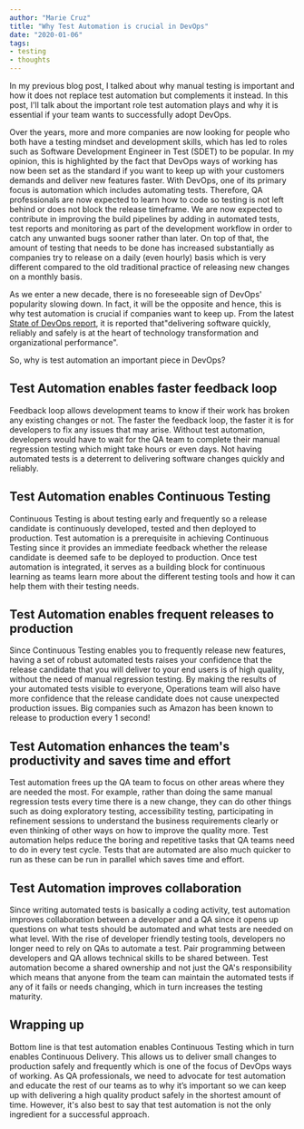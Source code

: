 ```yaml
---
author: "Marie Cruz"
title: "Why Test Automation is crucial in DevOps"
date: "2020-01-06"
tags:
- testing
- thoughts
---
```


In my previous blog post, I talked about why manual testing is important and how it does not replace test automation but complements it instead. In this post, I'll talk about the important role test automation plays and why it is essential if your team wants to successfully adopt DevOps.

Over the years, more and more companies are now looking for people who both have a testing mindset and development skills, which has led to roles such as Software Development Engineer in Test (SDET) to be popular. In my opinion, this is highlighted by the fact that DevOps ways of working has now been set as the standard if you want to keep up with your customers demands and deliver new features faster. With DevOps, one of its primary focus is automation which includes automating tests. Therefore, QA professionals are now expected to learn how to code so testing is not left behind or does not block the release timeframe. We are now expected to contribute in improving the build pipelines by adding in automated tests, test reports and monitoring as part of the development workflow in order to catch any unwanted bugs sooner rather than later. On top of that, the amount of testing that needs to be done has increased substantially as companies try to release on a daily (even hourly) basis which is very different compared to the old traditional practice of releasing new changes on a monthly basis. 

As we enter a new decade, there is no foreseeable sign of DevOps' popularity slowing down. In fact, it will be the opposite and hence, this is why test automation is crucial if companies want to keep up. From the latest [State of DevOps report](https://devops.com/the-state-of-devops-report-2019-is-out/), it is reported that"delivering software quickly, reliably and safely is at the heart of technology transformation and organizational performance". 

So, why is test automation an important piece in DevOps?

## Test Automation enables faster feedback loop

Feedback loop allows development teams to know if their work has broken any existing changes or not. The faster the feedback loop, the faster it is for developers to fix any issues that may arise. Without test automation, developers would have to wait for the QA team to complete their manual regression testing which might take hours or even days. Not having automated tests is a deterrent to delivering software changes quickly and reliably.

## Test Automation enables Continuous Testing

Continuous Testing is about testing early and frequently so a release candidate is continuously developed, tested and then deployed to production. Test automation is a prerequisite in achieving Continuous Testing since it provides an immediate feedback whether the release candidate is deemed safe to be deployed to production. Once test automation is integrated, it serves as a building block for continuous learning as teams learn more about the different testing tools and how it can help them with their testing needs. 

## Test Automation enables frequent releases to production

Since Continuous Testing enables you to frequently release new features, having a set of robust automated tests raises your confidence that the release candidate that you will deliver to your end users is of high quality, without the need of manual regression testing. By making the results of your automated tests visible to everyone, Operations team will also have more confidence that the release candidate does not cause unexpected production issues. Big companies such as Amazon has been known to release to production every 1 second! 

## Test Automation enhances the team's productivity and saves time and effort

Test automation frees up the QA team to focus on other areas where they are needed the most. For example, rather than doing the same manual regression tests every time there is a new change, they can do other things such as doing exploratory testing, accessibility testing, participating in refinement sessions to understand the business requirements clearly or even thinking of other ways on how to improve the quality more. Test automation helps reduce the boring and repetitive tasks that QA teams need to do in every test cycle. Tests that are automated are also much quicker to run as these can be run in parallel which saves time and effort.


## Test Automation improves collaboration

Since writing automated tests is basically a coding activity, test automation improves collaboration between a developer and a QA since it opens up questions on what tests should be automated and what tests are needed on what level. With the rise of developer friendly testing tools, developers no longer need to rely on QAs to automate a test. Pair programming between developers and QA allows technical skills to be shared between. Test automation become a shared ownership and not just the QA's responsibility which means that anyone from the team can maintain the automated tests if any of it fails or needs changing, which in turn increases the testing maturity. 

## Wrapping up

Bottom line is that test automation enables Continuous Testing which in turn enables Continuous Delivery. This allows us to deliver small changes to production safely and frequently which is one of the focus of DevOps ways of working. As QA professionals, we need to advocate for test automation and educate the rest of our teams as to why it’s important so we can keep up with delivering a high quality product safely in the shortest amount of time. However, it's also best to say that test automation is not the only ingredient for a successful approach. 